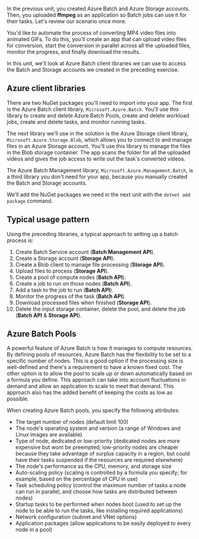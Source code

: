 In the previous unit, you created Azure Batch and Azure Storage accounts. Then, you uploaded **ffmpeg** as an application so Batch jobs can use it for their tasks. Let's review our scenario once more. 

You'd like to automate the process of converting MP4 video files into animated GIFs. To do this, you'll create an app that can upload video files for conversion, start the conversion in parallel across all the uploaded files, monitor the progress, and finally download the results.

In this unit, we'll look at Azure Batch client libraries we can use to access the Batch and Storage accounts we created in the preceding exercise.

## Azure client libraries

There are two NuGet packages you'll need to import into your app. The first is the Azure Batch client library, `Microsoft.Azure.Batch`. You'll use this library to create and delete Azure Batch Pools, create and delete workload jobs, create and delete tasks, and monitor running tasks.

The next library we'll use in the solution is the Azure Storage client library, `Microsoft.Azure.Storage.Blob`, which allows you to connect to and manage files in an Azure Storage account. You'll use this library to manage the files in the Blob storage container. The app scans the folder for all the uploaded videos and gives the job access to write out the task's converted videos.

The Azure Batch Management library, `Microsoft.Azure.Management.Batch`, is a third library you don't need for your app, because you manually created the Batch and Storage accounts.

We'll add the NuGet packages we need in the next unit with the `dotnet add package` command.

## Typical usage pattern

Using the preceding libraries, a typical approach to setting up a batch process is:

1. Create Batch Service account (**Batch Management API**).
1. Create a Storage account (**Storage API**).
1. Create a Blob client to manage file processing (**Storage API**).
1. Upload files to process (**Storage API**).
1. Create a pool of compute nodes (**Batch API**).
1. Create a job to run on those nodes (**Batch API**).
1. Add a task to the job to run (**Batch API**).
1. Monitor the progress of the task (**Batch API**).
1. Download processed files when finished (**Storage API**).
1. Delete the input storage container, delete the pool, and delete the job (**Batch API** & **Storage API**).

## Azure Batch Pools

A powerful feature of Azure Batch is how it manages to compute resources. By defining pools of resources, Azure Batch has the flexibility to be set to a specific number of nodes. This is a good option if the processing size is well-defined and there's a requirement to have a known fixed cost. The other option is to allow the pool to scale up or down automatically based on a formula you define. This approach can take into account fluctuations in demand and allow an application to scale to meet that demand. This approach also has the added benefit of keeping the costs as low as possible.

When creating Azure Batch pools, you specify the following attributes:

- The target number of nodes (default limit 100)
- The node's operating system and version (a range of Windows and Linux images are available)
- Type of node, dedicated or low-priority (dedicated nodes are more expensive but wont be preempted; low-priority nodes are cheaper because they take advantage of surplus capacity in a region, but could have their tasks suspended if the resources are required elsewhere)
- The node's performance as the CPU, memory, and storage size
- Auto-scaling policy (scaling is controlled by a formula you specify; for example, based on the percentage of CPU in use)
- Task scheduling policy (control the maximum number of tasks a node can run in parallel, and choose how tasks are distributed between nodes)
- Startup tasks to be performed when nodes boot (used to set up the node to be able to run the tasks, like installing required applications)
- Network configuration (subnet and VNet options)
- Application packages (allow applications to be easily deployed to every node in a pool)

